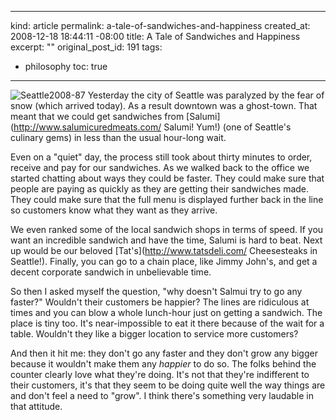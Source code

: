 ----- 
kind: article
permalink: a-tale-of-sandwiches-and-happiness
created_at: 2008-12-18 18:44:11 -08:00
title: A Tale of Sandwiches and Happiness
excerpt: ""
original_post_id: 191
tags: 
- philosophy
toc: true
-----
![Seattle2008-87](http://farm4.static.flickr.com/3228/3096590905_8ccb3341e4_m.jpg)
Yesterday the city of Seattle was paralyzed by the fear of snow (which arrived today). As a result downtown was a ghost-town. That meant that we could get sandwiches from [Salumi](http://www.salumicuredmeats.com/ Salumi! Yum!) (one of Seattle's culinary gems) in less than the usual hour-long wait.

Even on a "quiet" day, the process still took about thirty minutes to order, receive and pay for our sandwiches. As we walked back to the office we started chatting about ways they could be faster. They could make sure that people are paying as quickly as they are getting their sandwiches made. They could make sure that the full menu is displayed further back in the line so customers know what they want as they arrive.

We even ranked some of the local sandwich shops in terms of speed. If you want an incredible sandwich and have the time, Salumi is hard to beat. Next up would be our beloved [Tat's](http://www.tatsdeli.com/ Cheesesteaks in Seattle!). Finally, you can go to a chain place, like Jimmy John's, and get a decent corporate sandwich in unbelievable time.

So then I asked myself the question, "why doesn't Salmui try to go any faster?" Wouldn't their customers be happier? The lines are ridiculous at times and you can blow a whole lunch-hour just on getting a sandwich. The place is tiny too. It's near-impossible to eat it there because of the wait for a table. Wouldn't they like a bigger location to service more customers?

And then it hit me: they don't go any faster and they don't grow any bigger because it wouldn't make them any _happier_ to do so. The folks behind the counter clearly love what they're doing. It's not that they're indifferent to their customers, it's that they seem to be doing quite well the way things are and don't feel a need to "grow". I think there's something very laudable in that attitude.

